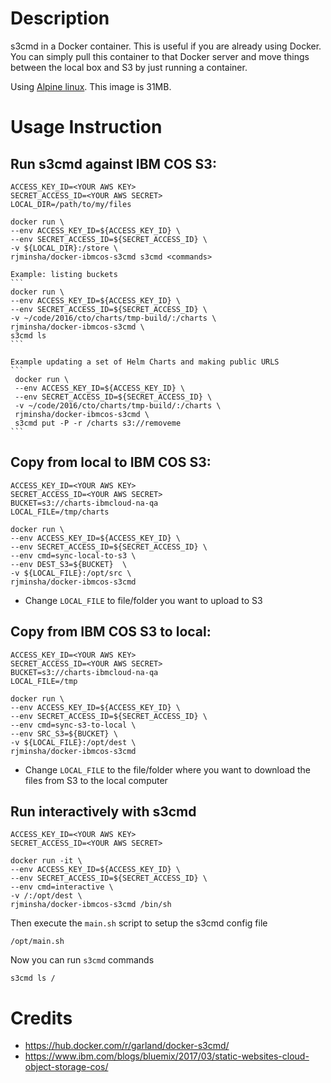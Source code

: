 # Description

s3cmd in a Docker container.  This is useful if you are already using Docker.
You can simply pull this container to that Docker server and move things between the local box and S3 by just running a container.

Using [Alpine linux](https://hub.docker.com/_/alpine/).  This image is 31MB.

# Usage Instruction

## Run s3cmd against IBM COS S3:
    ACCESS_KEY_ID=<YOUR AWS KEY>
    SECRET_ACCESS_ID=<YOUR AWS SECRET>
    LOCAL_DIR=/path/to/my/files

    docker run \
    --env ACCESS_KEY_ID=${ACCESS_KEY_ID} \
    --env SECRET_ACCESS_ID=${SECRET_ACCESS_ID} \
    -v ${LOCAL_DIR}:/store \
    rjminsha/docker-ibmcos-s3cmd s3cmd <commands>

    Example: listing buckets
    ```
    docker run \
    --env ACCESS_KEY_ID=${ACCESS_KEY_ID} \
    --env SECRET_ACCESS_ID=${SECRET_ACCESS_ID} \
    -v ~/code/2016/cto/charts/tmp-build/:/charts \
    rjminsha/docker-ibmcos-s3cmd \
    s3cmd ls
    ```

    Example updating a set of Helm Charts and making public URLS
    ```
     docker run \
     --env ACCESS_KEY_ID=${ACCESS_KEY_ID} \
     --env SECRET_ACCESS_ID=${SECRET_ACCESS_ID} \
     -v ~/code/2016/cto/charts/tmp-build/:/charts \
     rjminsha/docker-ibmcos-s3cmd \
     s3cmd put -P -r /charts s3://removeme
    ```

## Copy from local to IBM COS S3:

    ACCESS_KEY_ID=<YOUR AWS KEY>
    SECRET_ACCESS_ID=<YOUR AWS SECRET>
    BUCKET=s3://charts-ibmcloud-na-qa
    LOCAL_FILE=/tmp/charts

    docker run \
    --env ACCESS_KEY_ID=${ACCESS_KEY_ID} \
    --env SECRET_ACCESS_ID=${SECRET_ACCESS_ID} \
    --env cmd=sync-local-to-s3 \
    --env DEST_S3=${BUCKET}  \
    -v ${LOCAL_FILE}:/opt/src \
    rjminsha/docker-ibmcos-s3cmd

* Change `LOCAL_FILE` to file/folder you want to upload to S3

## Copy from IBM COS S3 to local:

    ACCESS_KEY_ID=<YOUR AWS KEY>
    SECRET_ACCESS_ID=<YOUR AWS SECRET>
    BUCKET=s3://charts-ibmcloud-na-qa
    LOCAL_FILE=/tmp

    docker run \
    --env ACCESS_KEY_ID=${ACCESS_KEY_ID} \
    --env SECRET_ACCESS_ID=${SECRET_ACCESS_ID} \
    --env cmd=sync-s3-to-local \
    --env SRC_S3=${BUCKET} \
    -v ${LOCAL_FILE}:/opt/dest \
    rjminsha/docker-ibmcos-s3cmd

* Change `LOCAL_FILE` to the file/folder where you want to download the files from S3 to the local computer

## Run interactively with s3cmd

    ACCESS_KEY_ID=<YOUR AWS KEY>
    SECRET_ACCESS_ID=<YOUR AWS SECRET>

    docker run -it \
    --env ACCESS_KEY_ID=${ACCESS_KEY_ID} \
    --env SECRET_ACCESS_ID=${SECRET_ACCESS_ID} \
    --env cmd=interactive \
    -v /:/opt/dest \
    rjminsha/docker-ibmcos-s3cmd /bin/sh

Then execute the `main.sh` script to setup the s3cmd config file

    /opt/main.sh

Now you can run `s3cmd` commands

    s3cmd ls /

# Credits
- https://hub.docker.com/r/garland/docker-s3cmd/
- https://www.ibm.com/blogs/bluemix/2017/03/static-websites-cloud-object-storage-cos/
